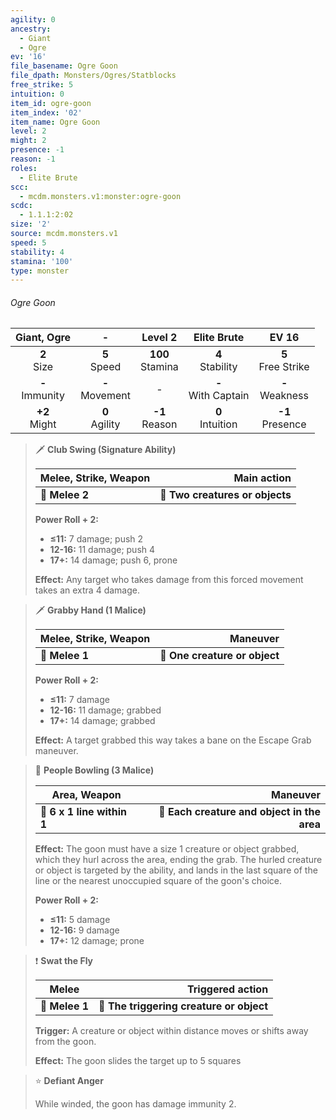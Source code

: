 ```yaml
---
agility: 0
ancestry:
  - Giant
  - Ogre
ev: '16'
file_basename: Ogre Goon
file_dpath: Monsters/Ogres/Statblocks
free_strike: 5
intuition: 0
item_id: ogre-goon
item_index: '02'
item_name: Ogre Goon
level: 2
might: 2
presence: -1
reason: -1
roles:
  - Elite Brute
scc:
  - mcdm.monsters.v1:monster:ogre-goon
scdc:
  - 1.1.1:2:02
size: '2'
source: mcdm.monsters.v1
speed: 5
stability: 4
stamina: '100'
type: monster
---
```


###### Ogre Goon

|     Giant, Ogre     |          -          |       Level 2        |       Elite Brute       |         EV 16          |
| :-----------------: | :-----------------: | :------------------: | :---------------------: | :--------------------: |
|   **2**<br/> Size   |  **5**<br/> Speed   | **100**<br/> Stamina |  **4**<br/> Stability   | **5**<br/> Free Strike |
| **-**<br/> Immunity | **-**<br/> Movement |          -           | **-**<br/> With Captain |  **-**<br/> Weakness   |
|  **+2**<br/> Might  | **0**<br/> Agility  |  **-1**<br/> Reason  |  **0**<br/> Intuition   |  **-1**<br/> Presence  |

<!-- -->
> 🗡 **Club Swing (Signature Ability)**
>
> | **Melee, Strike, Weapon** |                 **Main action** |
> | ------------------------- | ------------------------------: |
> | **📏 Melee 2**            | **🎯 Two creatures or objects** |
>
> **Power Roll + 2:**
>
> - **≤11:** 7 damage; push 2
> - **12-16:** 11 damage; push 4
> - **17+:** 14 damage; push 6, prone
>
> **Effect:** Any target who takes damage from this forced movement takes an extra 4 damage.

<!-- -->
> 🗡 **Grabby Hand (1 Malice)**
>
> | **Melee, Strike, Weapon** |                  **Maneuver** |
> | ------------------------- | ----------------------------: |
> | **📏 Melee 1**            | **🎯 One creature or object** |
>
> **Power Roll + 2:**
>
> - **≤11:** 7 damage
> - **12-16:** 11 damage; grabbed
> - **17+:** 14 damage; grabbed
>
> **Effect:** A target grabbed this way takes a bane on the Escape Grab maneuver.

<!-- -->
> 🔳 **People Bowling (3 Malice)**
>
> | **Area, Weapon**           |                                **Maneuver** |
> | -------------------------- | ------------------------------------------: |
> | **📏 6 x 1 line within 1** | **🎯 Each creature and object in the area** |
>
> **Effect:** The goon must have a size 1 creature or object grabbed, which they hurl across the area, ending the grab. The hurled creature or object is targeted by the ability, and lands in the last square of the line or the nearest unoccupied square of the goon's choice.
>
> **Power Roll + 2:**
>
> - **≤11:** 5 damage
> - **12-16:** 9 damage
> - **17+:** 12 damage; prone

<!-- -->
> ❗️ **Swat the Fly**
>
> | **Melee**      |                     **Triggered action** |
> | -------------- | ---------------------------------------: |
> | **📏 Melee 1** | **🎯 The triggering creature or object** |
>
> **Trigger:** A creature or object within distance moves or shifts away from the goon.
>
> **Effect:** The goon slides the target up to 5 squares

<!-- -->
> ⭐️ **Defiant Anger**
>
> While winded, the goon has damage immunity 2.
